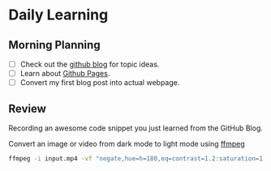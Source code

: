# Daily Learning

## Morning Planning
- [ ] Check out the [github blog](https://github.blog/) for topic ideas.
- [ ] Learn about [Github Pages](https://skills.github.com/#first-day-on-github).
- [ ] Convert my first blog post into actual webpage.

## Review
Recording an awesome code snippet you just learned from the GitHub Blog.

Convert an image or video from dark mode to light mode using [ffmpeg](https://www.ffmpeg.org)

```bash
ffmpeg -i input.mp4 -vf "negate,hue=h=180,eq=contrast=1.2:saturation=1.1" output.mp4
```
